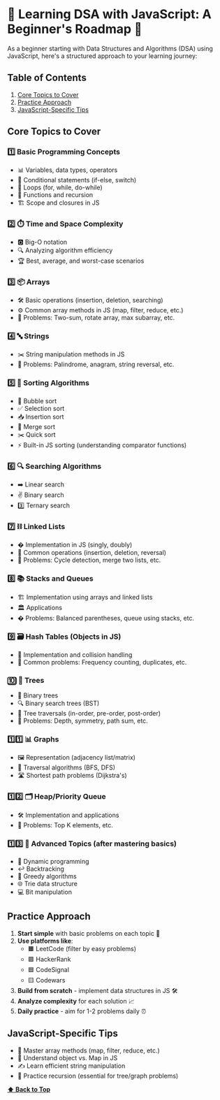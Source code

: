 # 🚀 Learning DSA with JavaScript: A Beginner's Roadmap 🌱

As a beginner starting with Data Structures and Algorithms (DSA) using JavaScript, here's a structured approach to your learning journey:

## Table of Contents

1. [Core Topics to Cover](#core-topics-to-cover)
2. [Practice Approach](#practice-approach)
3. [JavaScript-Specific Tips](#javascript-specific-tips)

## Core Topics to Cover

### 1️⃣ **Basic Programming Concepts**
- 📊 Variables, data types, operators
- 🔀 Conditional statements (if-else, switch)
- 🔁 Loops (for, while, do-while)
- 📜 Functions and recursion
- 🏗️ Scope and closures in JS

### 2️⃣ **⏱️ Time and Space Complexity**
- 🅾️ Big-O notation
- 🔍 Analyzing algorithm efficiency
- 🏆 Best, average, and worst-case scenarios

### 3️⃣ **📦 Arrays**
- 🛠️ Basic operations (insertion, deletion, searching)
- ⚙️ Common array methods in JS (map, filter, reduce, etc.)
- 🧩 Problems: Two-sum, rotate array, max subarray, etc.

### 4️⃣ **🔤 Strings**
- ✂️ String manipulation methods in JS
- 🧩 Problems: Palindrome, anagram, string reversal, etc.

### 5️⃣ **🔢 Sorting Algorithms**
- 🫧 Bubble sort
- ✅ Selection sort
- 📥 Insertion sort
- 🧩 Merge sort
- ✂️ Quick sort
- ⚡ Built-in JS sorting (understanding comparator functions)

### 6️⃣ **🔍 Searching Algorithms**
- ➡️ Linear search
- ✌️ Binary search
- 3️⃣ Ternary search

### 7️⃣ **⛓️ Linked Lists**
- � Implementation in JS (singly, doubly)
- 🔄 Common operations (insertion, deletion, reversal)
- 🧩 Problems: Cycle detection, merge two lists, etc.

### 8️⃣ **📚 Stacks and Queues**
- 🏗️ Implementation using arrays and linked lists
- 🏛️ Applications
- � Problems: Balanced parentheses, queue using stacks, etc.

### 9️⃣ **🗃️ Hash Tables (Objects in JS)**
- 🧱 Implementation and collision handling
- 🧩 Common problems: Frequency counting, duplicates, etc.

### 🔟 **🌳 Trees**
- 🌴 Binary trees
- 🔍 Binary search trees (BST)
- 🚶 Tree traversals (in-order, pre-order, post-order)
- 🧩 Problems: Depth, symmetry, path sum, etc.

### 1️⃣1️⃣ **📊 Graphs**
- 🖼️ Representation (adjacency list/matrix)
- 🚶 Traversal algorithms (BFS, DFS)
- 🛣️ Shortest path problems (Dijkstra's)

### 1️⃣2️⃣ **🗂️ Heap/Priority Queue**
- 🛠️ Implementation and applications
- 🧩 Problems: Top K elements, etc.

### 1️⃣3️⃣ **🚀 Advanced Topics (after mastering basics)**
- 🧠 Dynamic programming
- ↩️ Backtracking
- 🤑 Greedy algorithms
- 🌐 Trie data structure
- 💻 Bit manipulation

## Practice Approach

1. **Start simple** with basic problems on each topic 🏁
2. **Use platforms like**:
   - 🟧 LeetCode (filter by easy problems)
   - 🟪 HackerRank
   - 🟦 CodeSignal
   - 🟨 Codewars
3. **Build from scratch** - implement data structures in JS 🛠️
4. **Analyze complexity** for each solution 📈
5. **Daily practice** - aim for 1-2 problems daily ⏰

## JavaScript-Specific Tips

- 🎯 Master array methods (map, filter, reduce, etc.)
- 🔄 Understand object vs. Map in JS
- ✍️ Learn efficient string manipulation
- 🔁 Practice recursion (essential for tree/graph problems)

**[⬆ Back to Top](#table-of-contents)**